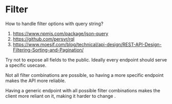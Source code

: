 # Filter

How to handle filter options with query string?

1. https://www.npmjs.com/package/json-query
2. https://github.com/persvr/rql
3. https://www.moesif.com/blog/technical/api-design/REST-API-Design-Filtering-Sorting-and-Pagination/


Try not to expose all fields to the public. Ideally every endpoint should serve a specific usecase.

Not all filter combinations are possible, so having a more specific endpoint makes the API more reliable. 

Having a generic endpoint with all possible filter combinations makes the client more reliant on it, making it harder to change
.

